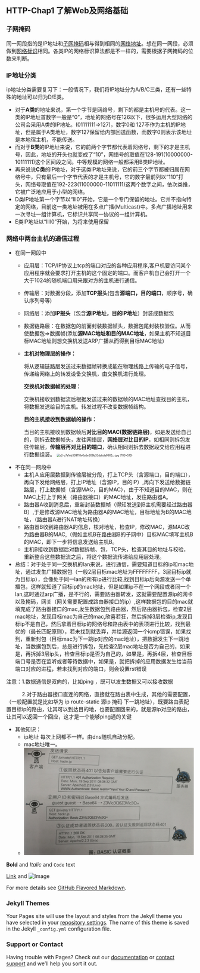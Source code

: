 ## HTTP-Chap1 了解Web及网络基础

### 子网掩码
同一网段指的是IP地址和[子网掩码](https://baike.baidu.com/item/子网掩码)相与得到相同的[网络地址](https://baike.baidu.com/item/网络地址/9765459)。想在同一网段，必须做到[网络标识](https://baike.baidu.com/item/网络标识/7040658)相同。各类IP的网络标识算法都是不一样的，需要根据子网掩码的位数来判断。

### IP地址分类
ip地址分类需要复习下：一般情况下，我们将IP地址分为A/B/C三类，还有一些特殊的地址可以归为D/E类。
* 对于**A类**的地址来说，第一个字节是网络号，剩下的都是主机号的代表。这一类的IP地址首数字一般是“0”，地址的网络号在126以下，很多运用大型网络的公司会采用A类的IP地址。(01111111=>127)，数字0和 127不作为主机的IP地址，但是属于A类地址，数字127保留给内部回送函数，而数字0则表示该地址是本地宿主机，不能传送。
* 而对于**B类**的IP地址来说，它的前两个字节都代表着网络号，剩下的才是主机号，因此，地址的开头也就变成了“10”，网络号的取值在128-191(10000000-10111111)这个区间段之间。中等规模的网络一般都采用B类IP地址。
* 再来说说**C类**的IP地址，对于这类IP地址来说，它的前三个字节都被归属在网络号中，只有最后一个字节代表的才是主机号，它的数字最前列以“110”打头，网络号取值在192-223(11000000-11011111)这两个数字之间，依次类推，它被广泛地应用于小型的网络。
* D类IP地址第一个字节以“lll0”开始，它是一个专门保留的地址。它并不指向特定的网络，目前这一类地址被用在多点广播(Multicast)中。多点广播地址用来一次寻址一组计算机，它标识共享同一协议的一组计算机。
* E类IP地址以“llll0”开始，为将来使用保留

### 网络中两台主机的通信过程
* 在同一网段中
  * 应用层：TCP/IP协议上tcp的端口对应的各种应用程序,客户机要访问某个应用程序就会要求打开主机的这个固定的端口。而客户机自己会打开一个大于1024的随机端口用来跟对方的主机进行通信。
  * 传输层：对数据分段，添加**TCP报头**(包含**源端口，目的端口**，顺序号，确认序列号等)
  * 网络层：添加**IP报头**（包含**源IP地址，目的IP地址**）封装成数据包
  * 数据链路层：在数据包的前面封装数据帧头，数据包尾封装校验位。从而使数据包=>数据帧(添加**源MAC地址和目的MAC地址**，如果主机不知道目标MAC地址则想交换机发送ARP广播从而得到目标MAC地址)
  * **主机对物理层的操作：**

    将从逻辑链路层发送过来数据帧转换成能在物理线路上传输的电子信号，传递给网络上的转发设备交换机，由交换机进行处理。

    **交换机对数据帧的处理：**

    交换机接收到数据流后根据发送过来的数据帧的MAC地址查找目的主机，将数据发送给目的主机。转发过程不改变数据帧结构。

    **目的主机接收到数据帧的操作：**
    
    当目的主机接收到数据帧后**对比目的MAC(数据链路层)**，如是发送给自己的，则拆去数据帧头，发往网络层，**网络层对比目的IP**，如相同则拆包发往传输层，**传输层再对比目的端口**，确认相同则拆去数据段交给应用程进行数据组装。
    <img src="https://pic4.zhimg.com/v2-c7e1eb309118e0a5e309b33dabda9905_r.jpg" alt="v2-c7e1eb309118e0a5e309b33dabda9905_r.jpg (700×510)" style="zoom:50%;" />
* 不在同一网段中
  * 主机Ａ应用层数据到传输层被分段，打上TCP头（含源端口，目的端口），再向下发给网络层，打上IP地址（含源IP，目的IP）,再向下发送给数据链路层，打上数据帧（含源MAC，目的MAC），由于不知道目的MAC，则在MAC上打上于网关（路由器接口）的MAC地址，发往路由器A。
  * 路由器A收到消息后，重新封装数据帧（得知发送到B主机需要经过路由器B）,于是修改源MAC地址为路由器A的MAC地址，目标地址为B的MAC地址，（路由器A进行NAT地址转换）
  * 路由器B收到路由器A的信息，核对地址，检查IP，修改MAC，源MAC改为路由器B的MAC,（假如主机B在路由器B的子网中）目标MAC填写主机B的MAC，即下一步将信息发送给主机B。
  * 主机B接收到数据后对数据拆帧、包，TCP头，检查其目的地址与校验，重新整合这些数据流之后，将这个数据流传递给应用层处理。
* 总结：对于处于同一交换机的lan来说，进行通信，需要知道目标的ip和mac地址，通过发生广播数据包（一般2层目标mac地址为FFFFFFFF，3层目标ip就为目标ip），会像处于同一lan的所有ip进行比较,找到目标ip后向源发送一个单播包，这样就知道了目标ip的mac地址，但是如果ip不在一个网段或者同一个lan,这时通过arp广播，是不行的，需要路由器转发，这就需要配置源ip的网卡以及掩码，网关（网关需要配置成路由器接口的ip）,这样数据包的目的mac就填充成了路由器接口的mac,发生数据包到路由器，然后路由器拆包，检查2层mac地址，发现目标mac为自己的mac,欣喜若狂，然后拆掉3层检查ip,发现目标ip不是自己，然后拿着目标ip的网络号和路由表中的表项进行比较，找到最优的（最长匹配原则），若未找到就丢弃，并给源返回一个icmp错误，如果找到，重新封包（目标mac为下一跳ip对应的mac地址），把数据发生下一跳地址，当数据包到后，总是进行拆包，先检查2层mac地址是否为自己的，如果是，再拆掉3层ip头，检查目标ip是否为自己的，如果是，再拆4层，检查目标端口号是否在监听或者等待数据中，如果是，就把拆掉的应用数据发生给当前端口对应的进程，若未找到对应的端口，则会设置rst错误

注意：1.数据通信是双向的，比如ping ，既可以发生数据又可以接收数据

　　　2.对于路由器接口直连的网络，直接就在路由表中生成，其他的需要配置，（一般配置就是比如华为 ip route-static 源ip 掩码 下一跳地址），既要路由表配置目标ip的路由，让其可以到达目的地，也要配置回来的，就是源ip对应的路由，让其可以返回一个回应，这才是一个能够ping通的关键
* 其他知识：
  * ip地址 每次上网都不一样。由dns随机自动分配。
  * mac地址唯一。
  * ![image-w50](https://github.com/hjvlitstone/hjv.github.io/blob/gh-pages/images/BASIC%E8%AE%A4%E8%AF%81%E6%AD%A5%E9%AA%A4.jpg)


**Bold** and _Italic_ and `Code` text

[Link](url) and ![Image](src)

For more details see [GitHub Flavored Markdown](https://guides.github.com/features/mastering-markdown/).

### Jekyll Themes

Your Pages site will use the layout and styles from the Jekyll theme you have selected in your [repository settings](https://github.com/hjvlitstone/hjv.github.io/settings). The name of this theme is saved in the Jekyll `_config.yml` configuration file.

### Support or Contact

Having trouble with Pages? Check out our [documentation](https://docs.github.com/categories/github-pages-basics/) or [contact support](https://github.com/contact) and we’ll help you sort it out.
